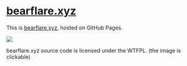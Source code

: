 # [bearflare.xyz](https://bearflare.xyz)
This is [bearflare.xyz](https://bearflare.xyz), hosted on GitHub Pages.

[<img src="http://www.wtfpl.net/wp-content/uploads/2012/12/wtfpl-badge-1.png">](https://github.com/bearflare20/bearflare.xyz/blob/main/LICENSE)

bearflare.xyz source code is licensed under the WTFPL. (the image is clickable)
